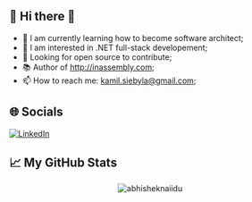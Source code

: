 ## 👋 Hi there 👋

- 🌱 I am currently learning how to become software architect;
- 🌄 I am interested in .NET full-stack developement; 
- 🤔 Looking for open source to contribute;
- 📚 Author of http://inassembly.com;
- 📫 How to reach me: kamil.siebyla@gmail.com;

## 🌐 Socials

[![LinkedIn][badge_linkedin]][link_linkedin]

## 📈 My GitHub Stats

<p align="center" width="100%"> <img src="https://github-readme-stats.vercel.app/api?username=KamilSiebyla&show_icons=true&theme=gotham" alt="abhisheknaiidu" />

  
[link_linkedin]: https://www.linkedin.com/in/kamilsiebyla
[badge_linkedin]: https://img.shields.io/badge/LinkedIn-KamilSiebyła-blue?style=for-the-badge&logo=linkedin
